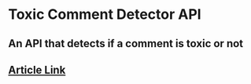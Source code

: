 # Toxic Comment Detector API
## An API that detects if a comment is toxic or not
## [Article Link](https://emmakodes.com/how-to-build-your-own-api-to-detect-toxic-comment)
